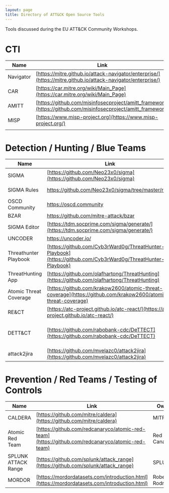 ```yaml
---
layout: page
title: Directory of ATT&CK Open Source Tools
---
```


Tools discussed during the EU ATT&CK Community Workshops.

# CTI

| Name                             | Link                                                 | Owner                         |
|----------------------------------|------------------------------------------------------|-------------------------------|
| Navigator                        | [https://mitre.github.io/attack-navigator/enterprise/](https://mitre.github.io/attack-navigator/enterprise/) | MITRE                         |
| CAR                              | [https://car.mitre.org/wiki/Main_Page](https://car.mitre.org/wiki/Main_Page) | MITRE                         |
| AMITT                            | [https://github.com/misinfosecproject/amitt_framework](https://github.com/misinfosecproject/amitt_framework) |                               |
| MISP                             | [https://www.misp-project.org](https://www.misp-project.org/) | MISP Project             |
|                                  |                                                      |                               |

# Detection / Hunting / Blue Teams

| Name                             | Link                                                 | Owner                         |
|----------------------------------|------------------------------------------------------|-------------------------------|
| SIGMA                            | [https://github.com/Neo23x0/sigma](https://github.com/Neo23x0/sigma)                    | Florian Roth                  |
| SIGMA Rules                      | [https://github.com/Neo23x0/sigma/tree/master/rules ](https://github.com/Neo23x0/sigma/tree/master/rules)  | Florian Roth                  |
| OSCD Community                   | [https://oscd.community ](https://oscd.community )                               |                               |
| BZAR                             | [https://github.com/mitre-attack/bzar ](https://github.com/mitre-attack/bzar)                 | MITRE                         |
| SIGMA Editor                     | [https://tdm.socprime.com/sigma/generate/](https://tdm.socprime.com/sigma/generate/)            | SOCPRIME                      |
| UNCODER                          | [https://uncoder.io/ ](https://uncoder.io/)                                  | SOCPRIME                      |
| Threathunter Playbook            | [https://github.com/Cyb3rWard0g/ThreatHunter-Playbook](https://github.com/Cyb3rWard0g/ThreatHunter-Playbook) | Roberto Rodriguez             |
| ThreatHunting App                | [https://github.com/olafhartong/ThreatHunting](https://github.com/olafhartong/ThreatHunting)         | Olaf Hartong                  |
| Atomic Threat Coverage           | [https://github.com/krakow2600/atomic-threat-coverage](https://github.com/krakow2600/atomic-threat-coverage) | ATC Project                   |
| RE&CT                            | [https://atc-project.github.io/atc-react/](https://atc-project.github.io/atc-react/)             | ATC Project                   |
| DETT&CT                          | [https://github.com/rabobank-cdc/DeTTECT](https://github.com/rabobank-cdc/DeTTECT)             | Marcus Bakker / Ruben Bouwman |
| attack2jira                      | [https://github.com/mvelazc0/attack2jira](https://github.com/mvelazc0/attack2jira)              | Mauricio Velazco              |

# Prevention / Red Teams / Testing of Controls

| Name                             | Link                                                 | Owner                         |
|----------------------------------|------------------------------------------------------|-------------------------------|
| CALDERA                          | [https://github.com/mitre/caldera](https://github.com/mitre/caldera)    | MITRE                         |
| Atomic Red Team                  | [https://github.com/redcanaryco/atomic-red-team](https://github.com/redcanaryco/atomic-red-team)      | Red Canary                    |
| SPLUNK ATTACK Range              | [https://github.com/splunk/attack_range](https://github.com/splunk/attack_range)              | SPLUNK                        |
| MORDOR                           | [https://mordordatasets.com/introduction.html](https://mordordatasets.com/introduction.html)         | Roberto Rodriguez             |

